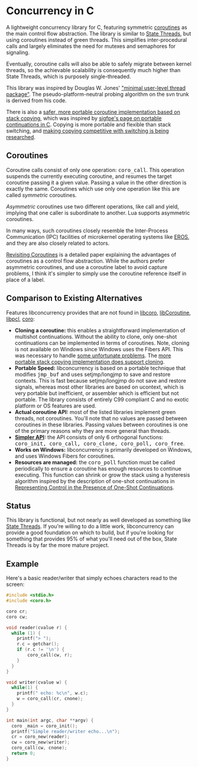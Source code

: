 # Concurrency in C

A lightweight concurrency library for C, featuring symmetric [coroutines](http://en.wikipedia.org/wiki/Coroutine)
as the main control flow abstraction. The library is similar to [State Threads](http://state-threads.sourceforge.net/),
but using coroutines instead of green threads. This simplifies inter-procedural calls and largely eliminates
the need for mutexes and semaphores for signaling.

Eventually, coroutine calls will also be able to safely migrate between kernel threads,
so the achievable scalability is consequently much higher than State Threads, which is purposely single-threaded.

This library was inspired by Douglas W. Jones' ["minimal user-level thread package"](http://www.cs.uiowa.edu/~jones/opsys/threads/).
The pseudo-platform-neutral probing algorithm on the svn trunk is derived from his code.

There is also a [safer, more portable coroutine implementation based on stack copying](http://github.com/smokku/libconcurrency/tree/copying-cache-stacks),
which was inspired by [sigfpe's page on portable continuations in C](http://homepage.mac.com/sigfpe/Computing/continuations.html).
Copying is more portable and flexible than stack switching, and [making copying competitive with switching is being researched](http://higherlogics.blogspot.com/2008/07/coroutines-in-c-redux.html).

## Coroutines

Coroutine calls consist of only one operation: <tt>coro_call</tt>.
This operation suspends the currently executing coroutine, and resumes the target coroutine passing it a given value.
Passing a value in the other direction is exactly the same. Coroutines which use only one operation like this
are called _symmetric_ coroutines.

_Asymmetric_ coroutines use two different operations, like call and yield, implying that one caller is subordinate
to another. Lua supports asymmetric coroutines.

In many ways, such coroutines closely resemble the Inter-Process Communication (IPC) facilities
of microkernel operating systems like [EROS](http://eros-os.org/), and they are also closely related to actors.

[Revisiting Coroutines](http://lambda-the-ultimate.org/node/2868) is a detailed paper explaining
the advantages of coroutines as a control flow abstraction. While the authors prefer asymmetric coroutines,
and use a coroutine label to avoid capture problems, I think it's simpler to simply use
the coroutine reference itself in place of a label.

## Comparison to Existing Alternatives

Features libconcurrency provides that are not found in [libcoro](http://software.schmorp.de/pkg/libcoro.html),
[libCoroutine](http://www.dekorte.com/projects/opensource/libCoroutine/docs/),
[libpcl](http://www.xmailserver.org/libpcl.html), [coro](http://www.goron.de/~froese/coro/):

*   **Cloning a coroutine:** this enables a straightforward implementation of multishot continuations. Without the ability to clone, only one-shot continuations can be implemented in terms of coroutines. Note, cloning is not available on Windows since Windows uses the Fibers API. This was necessary to handle [some unfortunate problems](http://higherlogics.blogspot.com/2008/07/coroutines-in-c-redux.html). The [more portable stack copying implementation does support cloning](http://github.com/smokku/libconcurrency/tree/copying-cache-stacks).
*   **Portable Speed:** libconcurrency is based on a portable technique that modifies <tt>jmp_buf</tt> and uses setjmp/longjmp to save and restore contexts. This is fast because setjmp/longjmp do not save and restore signals, whereas most other libraries are based on ucontext, which is very portable but inefficient, or assembler which is efficient but not portable. The library consists of entirely C99 compliant C and no exotic platform or OS features are used.
*   **Actual coroutine API:** most of the listed libraries implement green threads, not coroutines. You'll note that no values are passed between coroutines in these libraries. Passing values between coroutines is one of the primary reasons why they are more general than threads.
*   **[Simpler API](libconcurrency/coro.h):** the API consists of only 6 orthogonal functions: <tt>coro_init, coro_call, coro_clone, coro_poll, coro_free</tt>.
*   **Works on Windows:** libconcurrency is primarily developed on Windows, and uses Windows Fibers for coroutines.
*   **Resources are managed:** the <tt>coro_poll</tt> function must be called periodically to ensure a coroutine has enough resources to continue executing. This function can shrink or grow the stack using a hysteresis algorithm inspired by the description of one-shot continuations in [Representing Control in the Presence of One-Shot Continuations](http://citeseer.ist.psu.edu/bruggeman96representing.html).

## Status

This library is functional, but not nearly as well developed as something like [State Threads](http://state-threads.sourceforge.net/).
If you're willing to do a little work, libconcurrency can provide a good foundation on which to build,
but if you're looking for something that provides 95% of what you'll need out of the box,
State Threads is by far the more mature project.

## Example

Here's a basic reader/writer that simply echoes characters read to the screen:

```c
#include <stdio.h>
#include <coro.h>

coro cr;
coro cw;

void reader(cvalue r) {
  while (1) {
	printf("> ");
	r.c = getchar();
	if (r.c != '\n') {
		coro_call(cw, r);
	}
  }
}

void writer(cvalue w) {
  while(1) {
    printf(" echo: %c\n", w.c);
    w = coro_call(cr, cnone);
  }
}

int main(int argc, char **argv) {
  coro _main = coro_init();
  printf("Simple reader/writer echo...\n");
  cr = coro_new(reader);
  cw = coro_new(writer);
  coro_call(cw, cnone);
  return 0;
}
```
